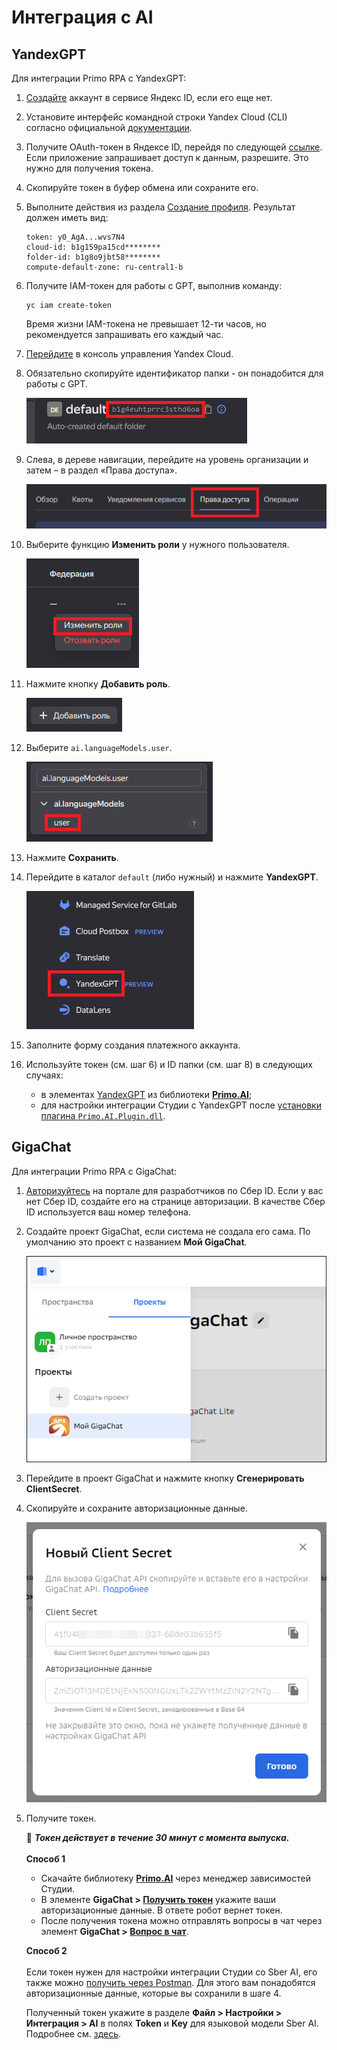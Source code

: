 # Интеграция с AI

## YandexGPT

Для интеграции Primo RPA с YandexGPT:
1.	[Создайте](https://passport.yandex.ru/registration) аккаунт в сервисе Яндекс ID, если его еще нет.
2.	Установите интерфейс командной строки Yandex Cloud (CLI) согласно официальной [документации](https://cloud.yandex.ru/ru/docs/cli/quickstart#install). 
3.	Получите OAuth-токен в Яндексе ID, перейдя по следующей [ссылке](https://oauth.yandex.ru/authorize?response_type=token&client_id=1a6990aa636648e9b2ef855fa7bec2fb). Если приложение запрашивает доступ к данным, разрешите. Это нужно для получения токена.
4.	Скопируйте токен в буфер обмена или сохраните его.
5.	Выполните действия из раздела [Создание профиля](https://cloud.yandex.ru/docs/cli/quickstart?#initialize). Результат должен иметь вид:
    ```
    token: y0_AgA...wvs7N4
    cloud-id: b1g159pa15cd********
    folder-id: b1g8o9jbt58********
    compute-default-zone: ru-central1-b
    ```

6.	Получите IAM-токен для работы с GPT, выполнив команду:
    ```
    yc iam create-token 
    ```

    Время жизни IAM-токена не превышает 12-ти часов, но рекомендуется запрашивать его каждый час.

7.	[Перейдите](https://console.cloud.yandex.ru/cloud) в консоль управления Yandex Cloud. 
8.	Обязательно скопируйте идентификатор папки - он понадобится для работы с GPT. 

    ![](<../../.gitbook/assets1/get-token-yandex-1.png>)
    
9.	Слева, в дереве навигации, перейдите на уровень организации и затем – в раздел «Права доступа». 

    ![](<../../.gitbook/assets1/get-token-yandex-2.png>)

10.	Выберите функцию **Изменить роли** у нужного пользователя.
 
    ![](<../../.gitbook/assets1/get-token-yandex-3.png>)

11.	Нажмите кнопку **Добавить роль**.
 
    ![](<../../.gitbook/assets1/get-token-yandex-4.png>)

12.	Выберите `ai.languageModels.user`.
 
    ![](<../../.gitbook/assets1/get-token-yandex-5.png>)

13.	Нажмите **Сохранить**.
14.	Перейдите в каталог `default` (либо нужный) и нажмите **YandexGPT**.
 
    ![](<../../.gitbook/assets1/get-token-yandex-6.png>)

15.	Заполните форму создания платежного аккаунта.
16.	Используйте токен (см. шаг 6) и ID папки (см. шаг 8) в следующих случаях:
    * в элементах [YandexGPT](https://docs.primo-rpa.ru/primo-rpa/g_elements/el_extra/ai/yandexgpt) из библиотеки [**Primo.AI**](https://docs.primo-rpa.ru/primo-rpa/g_elements/el_extra/ai);
    * для настройки интеграции Студии с YandexGPT после [установки плагина `Primo.AI.Plugin.dll`](https://docs.primo-rpa.ru/primo-rpa/primo-rpa-studio/settings#ai).

## GigaChat

Для интеграции Primo RPA с GigaChat:
1.	[Авторизуйтесь](https://developers.sber.ru/studio/workspaces/my-space/get/gigachat-api) на портале для разработчиков по Сбер ID. Если у вас нет Сбер ID, создайте его на странице авторизации. В качестве Сбер ID используется ваш номер телефона. 
2.	Создайте проект GigaChat, если система не создала его сама. По умолчанию это проект с названием **Mой GigaChat**. 

    ![](<../../.gitbook/assets1/add-project-gigachat.png>)

3. Перейдите в проект GigaChat и нажмите кнопку **Сгенерировать ClientSecret**.
4. Скопируйте и сохраните авторизационные данные.

   ![](<../../.gitbook/assets1/auth-data-sber.png>)

6. Получите токен. 

   :small_blue_diamond: ***Токен действует в течение 30 минут с момента выпуска.***
   \
   \
   **Способ 1**
   
   * Скачайте библиотеку [**Primo.AI**](https://docs.primo-rpa.ru/primo-rpa/g_elements/el_extra/ai) через менеджер зависимостей Студии.
   * В элементе **GigaChat > [Получить токен](https://docs.primo-rpa.ru/primo-rpa/g_elements/el_extra/ai/gigachat/el_gettoken)** укажите ваши авторизационные данные. В ответе робот вернет токен.
   * После получения токена можно отправлять вопросы в чат через элемент **GigaChat > [Вопрос в чат](https://docs.primo-rpa.ru/primo-rpa/g_elements/el_extra/ai/gigachat/el_chatmessage)**. 
  
    **Способ 2**
   \
   \
   Если токен нужен для настройки интеграции Студии со Sber AI, его также можно [получить через Postman](https://developers.sber.ru/docs/ru/gigachat/api/authorization#shag-2-poluchenie-tokena-dostupa-v-obmen-na-avtorizatsionnye-dannye). Для этого вам понадобятся авторизационные данные, которые вы сохранили в шаге 4.

   Полученный токен укажите в разделе **Файл > Настройки > Интеграция > AI** в полях **Token** и **Key** для языковой модели Sber AI. Подробнее см. [здесь](https://docs.primo-rpa.ru/primo-rpa/primo-studio/settings#ai).

